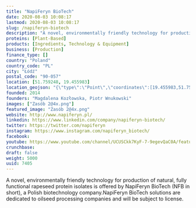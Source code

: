 ```yaml
---
title: "NapiFeryn BioTech"
date: 2020-08-03 10:08:17
lastmod: 2020-08-03 10:08:17
slug: /napiferyn-biotech
description: "A novel, environmentally friendly technology for production of natural, fully functional rapeseed protein isolates is offered by NapiFeryn BioTech (NFB in short), a Polish biotechnology company.NapiFeryn BioTech solutions are dedicated to oilseed processing companies and will be subject to license."
proteins: [Plant-Based]
products: [Ingredients, Technology & Equipment]
business: [Production]
finance_type: []
country: "Poland"
country_code: "PL"
city: "Łódź"
postal_code: "90-057"
location: [51.759248, 19.455983]
location_geojson: "{\"type\":\"Point\",\"coordinates\":[19.455983,51.759248]}"
founded: 2014
founders: "Magdalena Kozłowska, Piotr Wnukowski"
images: ["Zasób 2@4x.png"]
featured_image: "Zasób 2@4x.png"
website: http://www.napiferyn.pl/
linkedin: https://www.linkedin.com/company/napiferyn-biotech/
twitter: https://twitter.com/napiferyn
instagram: https://www.instagram.com/napiferyn_biotech/
facebook: 
youtube: https://www.youtube.com/channel/UCUSCkk7KyF-7-9egevQaC0A/featured
crunchbase: 
draft: false
weight: 5000
uuid: 7405
---
```

A novel, environmentally friendly technology for production of natural, fully functional rapeseed protein isolates is offered by NapiFeryn BioTech (NFB in short), a Polish biotechnology company.NapiFeryn BioTech solutions are dedicated to oilseed processing companies and will be subject to license.

